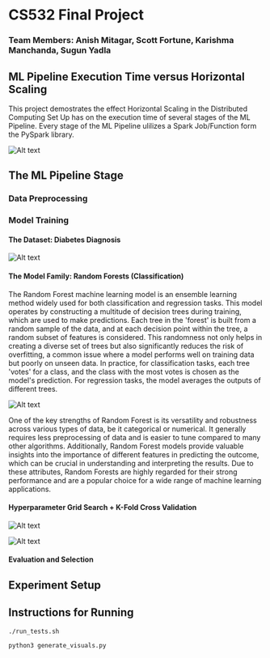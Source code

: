 # CS532 Final Project

### Team Members: Anish Mitagar, Scott Fortune, Karishma Manchanda, Sugun Yadla

## ML Pipeline Execution Time versus Horizontal Scaling

This project demostrates the effect Horizontal Scaling in the Distributed Computing Set Up has on the execution time of several stages of the ML Pipeline. Every stage of the ML Pipeline ulilizes a Spark Job/Function form the PySpark library.

![Alt text](https://www.matridtech.net/wp-content/uploads/2020/07/Horizontal-Scaling.png)

## The ML Pipeline Stage

### Data Preprocessing

### Model Training

#### The Dataset: Diabetes Diagnosis

![Alt text](https://scitechdaily.com/images/Diabetes-Treatments.jpg)

#### The Model Family: Random Forests (Classification)
The Random Forest machine learning model is an ensemble learning method widely used for both classification and regression tasks. This model operates by constructing a multitude of decision trees during training, which are used to make predictions. Each tree in the 'forest' is built from a random sample of the data, and at each decision point within the tree, a random subset of features is considered. This randomness not only helps in creating a diverse set of trees but also significantly reduces the risk of overfitting, a common issue where a model performs well on training data but poorly on unseen data. In practice, for classification tasks, each tree 'votes' for a class, and the class with the most votes is chosen as the model's prediction. For regression tasks, the model averages the outputs of different trees.

![Alt text](https://miro.medium.com/v2/resize:fit:1200/1*hmtbIgxoflflJqMJ_UHwXw.jpeg)

One of the key strengths of Random Forest is its versatility and robustness across various types of data, be it categorical or numerical. It generally requires less preprocessing of data and is easier to tune compared to many other algorithms. Additionally, Random Forest models provide valuable insights into the importance of different features in predicting the outcome, which can be crucial in understanding and interpreting the results. Due to these attributes, Random Forests are highly regarded for their strong performance and are a popular choice for a wide range of machine learning applications.
#### Hyperparameter Grid Search + K-Fold Cross Validation

![Alt text](https://knowledge.dataiku.com/latest/_images/hyperparameter-search.png)

![Alt text](https://i1.wp.com/sqlrelease.com/wp-content/uploads/2021/07/K-fold-cross-validation-1.jpg?fit=2290%2C928&ssl=1)
#### Evaluation and Selection

## Experiment Setup

## Instructions for Running 

```
./run_tests.sh
```

```
python3 generate_visuals.py
```